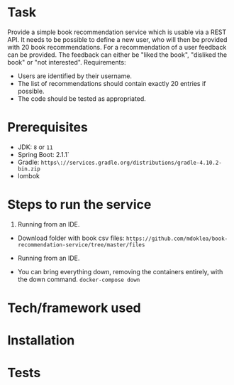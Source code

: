 # Task

Provide a simple book recommendation service which is usable via a REST API. It needs to be possible to define a new user, who will then be provided with 20 book recommendations. For a recommendation of a user feedback can be provided. The feedback can either be "liked the book", "disliked the book" or "not interested".
Requirements:
* Users are identified by their username.
* The list of recommendations should contain exactly 20 entries if possible.
* The code should be tested as appropriated.

# Prerequisites
* JDK: `8` or `11`
* Spring Boot:  2.1.1`
* Gradle: `https\://services.gradle.org/distributions/gradle-4.10.2-bin.zip`
* lombok






# Steps to run the service

1. Running from an IDE.
* Download folder with book csv files: `https://github.com/mdoklea/book-recommendation-service/tree/master/files`
* Running from an IDE.
  
  
* You can bring everything down, removing the containers entirely, with the down command.
`docker-compose down`


#  Tech/framework used
# Installation

# Tests
